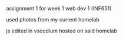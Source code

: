 assignment 1 for week 1 web dev 1 (INF651)

used photos from my current homelab

js edited in vscodium hosted on said homelab
